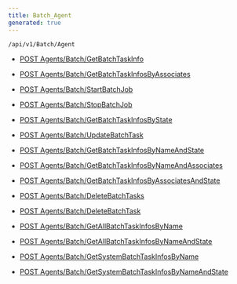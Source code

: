 ```yaml
---
title: Batch_Agent
generated: true
---
```


```http
/api/v1/Batch/Agent
```




* [POST Agents/Batch/GetBatchTaskInfo](v1BatchAgent_GetBatchTaskInfo.md)

* [POST Agents/Batch/GetBatchTaskInfosByAssociates](v1BatchAgent_GetBatchTaskInfosByAssociates.md)

* [POST Agents/Batch/StartBatchJob](v1BatchAgent_StartBatchJob.md)

* [POST Agents/Batch/StopBatchJob](v1BatchAgent_StopBatchJob.md)

* [POST Agents/Batch/GetBatchTaskInfosByState](v1BatchAgent_GetBatchTaskInfosByState.md)

* [POST Agents/Batch/UpdateBatchTask](v1BatchAgent_UpdateBatchTask.md)

* [POST Agents/Batch/GetBatchTaskInfosByNameAndState](v1BatchAgent_GetBatchTaskInfosByNameAndState.md)

* [POST Agents/Batch/GetBatchTaskInfosByNameAndAssociates](v1BatchAgent_GetBatchTaskInfosByNameAndAssociates.md)

* [POST Agents/Batch/GetBatchTaskInfosByAssociatesAndState](v1BatchAgent_GetBatchTaskInfosByAssociatesAndState.md)

* [POST Agents/Batch/DeleteBatchTasks](v1BatchAgent_DeleteBatchTasks.md)

* [POST Agents/Batch/DeleteBatchTask](v1BatchAgent_DeleteBatchTask.md)

* [POST Agents/Batch/GetAllBatchTaskInfosByName](v1BatchAgent_GetAllBatchTaskInfosByName.md)

* [POST Agents/Batch/GetAllBatchTaskInfosByNameAndState](v1BatchAgent_GetAllBatchTaskInfosByNameAndState.md)

* [POST Agents/Batch/GetSystemBatchTaskInfosByName](v1BatchAgent_GetSystemBatchTaskInfosByName.md)

* [POST Agents/Batch/GetSystemBatchTaskInfosByNameAndState](v1BatchAgent_GetSystemBatchTaskInfosByNameAndState.md)